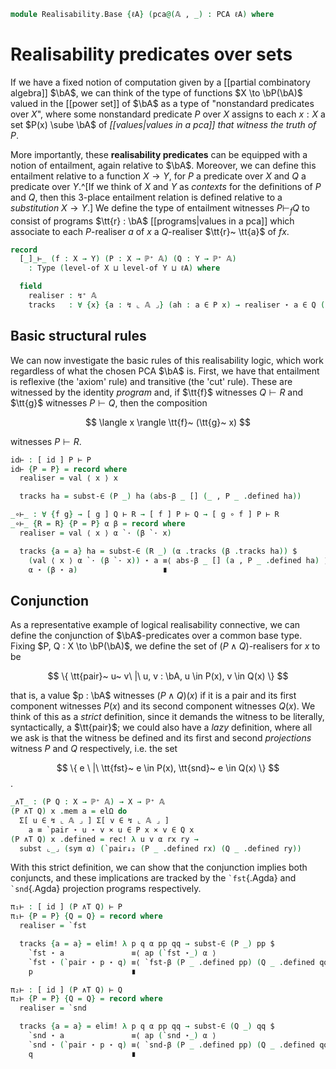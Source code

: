 <!--
```agda
open import 1Lab.Prelude

open import Data.Partial.Total
open import Data.Partial.Base
open import Data.Vec.Base

open import Realisability.PCA

import Realisability.Data.Pair
import Realisability.PCA.Sugar
import Realisability.Data.Sum
```
-->

```agda
module Realisability.Base {ℓA} (pca@(𝔸 , _) : PCA ℓA) where
```

<!--
```agda
open Realisability.PCA.Sugar pca
open Realisability.Data.Pair pca
open Realisability.Data.Sum pca

private variable
  ℓ ℓ' ℓ'' : Level
  X Y Z : Type ℓ'
  n : Nat
```
-->

# Realisability predicates over sets

If we have a fixed notion of computation given by a [[partial
combinatory algebra]] $\bA$, we can think of the type of functions $X
\to \bP(\bA)$ valued in the [[power set]] of $\bA$ as a type of
"nonstandard predicates over $X$", where some nonstandard predicate $P$
over $X$ assigns to each $x : X$ a set $P(x) \sube \bA$ of
*[[values|values in a pca]] that witness the truth of $P$*.

More importantly, these **realisability predicates** can be equipped
with a notion of entailment, again relative to $\bA$. Moreover, we can
define this entailment relative to a function $X \to Y$, for $P$ a
predicate over $X$ and $Q$ a predicate over $Y$.^[If we think of $X$ and
$Y$ as *contexts* for the definitions of $P$ and $Q$, then this 3-place
entailment relation is defined relative to a *substitution* $X \to Y$.]
We define the type of entailment witnesses $P \vdash_f Q$ to consist of
programs $\tt{r} : \bA$ [[programs|values in a pca]] which associate to
each $P$-realiser $a$ of $x$ a $Q$-realiser $\tt{r}~ \tt{a}$ of $f x$.

```agda
record
  [_]_⊢_ (f : X → Y) (P : X → ℙ⁺ 𝔸) (Q : Y → ℙ⁺ 𝔸)
    : Type (level-of X ⊔ level-of Y ⊔ ℓA) where

  field
    realiser : ↯⁺ 𝔸
    tracks   : ∀ {x} {a : ↯ ⌞ 𝔸 ⌟} (ah : a ∈ P x) → realiser ⋆ a ∈ Q (f x)
```

<!--
```agda
  realiser↓ : ∀ {x} {a : ↯ ⌞ 𝔸 ⌟} (ah : a ∈ P x) → ⌞ realiser ⋆ a ⌟
  realiser↓ ah = Q _ .defined (tracks  ah)

private unquoteDecl eqv' = declare-record-iso eqv' (quote [_]_⊢_)

open [_]_⊢_ public

instance
  tracks-to-term : ∀ {V : Type} {P : X → ℙ⁺ 𝔸} {Q : Y → ℙ⁺ 𝔸} {f : X → Y} → To-term V ([ f ] P ⊢ Q)
  tracks-to-term = record { to = λ x → const (x .realiser) }

  tracks-to-part : ∀ {P : X → ℙ⁺ 𝔸} {Q : Y → ℙ⁺ 𝔸} {f : X → Y} → To-part ([ f ] P ⊢ Q) ⌞ 𝔸 ⌟
  tracks-to-part = record { to-part = λ x → x .realiser .fst }

private
  variable P Q R : X → ℙ⁺ 𝔸

  subst-∈ : (P : ℙ⁺ 𝔸) {x y : ↯ ⌞ 𝔸 ⌟} → x ∈ P → y ≡ x → y ∈ P
  subst-∈ P hx p = subst (_∈ P) (sym p) hx
```
-->

## Basic structural rules

We can now investigate the basic rules of this realisability logic,
which work regardless of what the chosen PCA $\bA$ is. First, we have
that entailment is reflexive (the 'axiom' rule) and transitive (the
'cut' rule). These are witnessed by the identity *program* and, if
$\tt{f}$ witnesses $Q \vdash R$ and $\tt{g}$ witnesses $P \vdash Q$,
then the composition

$$
\langle x \rangle \tt{f}~ (\tt{g}~ x)
$$

witnesses $P \vdash R$.

```agda
id⊢ : [ id ] P ⊢ P
id⊢ {P = P} = record where
  realiser = val ⟨ x ⟩ x

  tracks ha = subst-∈ (P _) ha (abs-β _ [] (_ , P _ .defined ha))

_∘⊢_ : ∀ {f g} → [ g ] Q ⊢ R → [ f ] P ⊢ Q → [ g ∘ f ] P ⊢ R
_∘⊢_ {R = R} {P = P} α β = record where
  realiser = val ⟨ x ⟩ α `· (β `· x)

  tracks {a = a} ha = subst-∈ (R _) (α .tracks (β .tracks ha)) $
    (val ⟨ x ⟩ α `· (β `· x)) ⋆ a ≡⟨ abs-β _ [] (a , P _ .defined ha) ⟩
    α ⋆ (β ⋆ a)                   ∎
```

## Conjunction

As a representative example of logical realisability connective, we can
define the conjunction of $\bA$-predicates over a common base type.
Fixing $P, Q : X \to \bP(\bA)$, we define the set of $(P \land
Q)$-realisers for $x$ to be

$$
\{ \tt{pair}~ u~ v\ |\ u, v : \bA, u \in P(x), v \in Q(x) \}
$$

that is, a value $p : \bA$ witnesses $(P \land Q)(x)$ if it is a pair
and its first component witnesses $P(x)$ and its second component
witnesses $Q(x)$. We think of this as a *strict* definition, since it
demands the witness to be literally, syntactically, a $\tt{pair}$; we
could also have a *lazy* definition, where all we ask is that the
witness be defined and its first and second *projections* witness $P$
and $Q$ respectively, i.e. the set

$$
\{ e \ |\ \tt{fst}~ e \in P(x), \tt{snd}~ e \in Q(x) \}
$$.

```agda
_∧T_ : (P Q : X → ℙ⁺ 𝔸) → X → ℙ⁺ 𝔸
(P ∧T Q) x .mem a = elΩ do
  Σ[ u ∈ ↯ ⌞ 𝔸 ⌟ ] Σ[ v ∈ ↯ ⌞ 𝔸 ⌟ ]
    a ≡ `pair ⋆ u ⋆ v × u ∈ P x × v ∈ Q x
(P ∧T Q) x .defined = rec! λ u v α rx ry →
  subst ⌞_⌟ (sym α) (`pair↓₂ (P _ .defined rx) (Q _ .defined ry))
```

With this strict definition, we can show that the conjunction implies
both conjuncts, and these implications are tracked by the `` `fst
``{.Agda} and `` `snd ``{.Agda} projection programs respectively.

```agda
π₁⊢ : [ id ] (P ∧T Q) ⊢ P
π₁⊢ {P = P} {Q = Q} = record where
  realiser = `fst

  tracks {a = a} = elim! λ p q α pp qq → subst-∈ (P _) pp $
    `fst ⋆ a               ≡⟨ ap (`fst ⋆_) α ⟩
    `fst ⋆ (`pair ⋆ p ⋆ q) ≡⟨ `fst-β (P _ .defined pp) (Q _ .defined qq) ⟩
    p                      ∎

π₂⊢ : [ id ] (P ∧T Q) ⊢ Q
π₂⊢ {P = P} {Q = Q} = record where
  realiser = `snd

  tracks {a = a} = elim! λ p q α pp qq → subst-∈ (Q _) qq $
    `snd ⋆ a               ≡⟨ ap (`snd ⋆_) α ⟩
    `snd ⋆ (`pair ⋆ p ⋆ q) ≡⟨ `snd-β (P _ .defined pp) (Q _ .defined qq) ⟩
    q                      ∎
```
